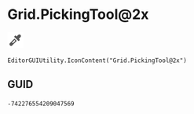 # Grid.PickingTool@2x
![](/img/Grid.PickingTool@2x.png)

``` CSharp
EditorGUIUtility.IconContent("Grid.PickingTool@2x")
```
## GUID
```
-742276554209047569
```
